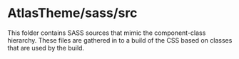 # AtlasTheme/sass/src

This folder contains SASS sources that mimic the component-class hierarchy. These files
are gathered in to a build of the CSS based on classes that are used by the build.

